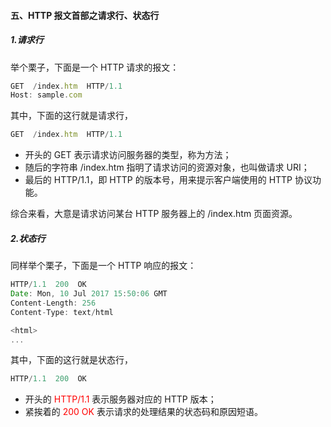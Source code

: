 <!--
 * @Author: your name
 * @Date: 2020-04-28 16:13:02
 * @LastEditTime: 2020-04-28 16:27:48
 * @LastEditors: Please set LastEditors
 * @Description: In User Settings Edit
 * @FilePath: /webNotes/http/5.md
 -->

#### 五、HTTP 报文首部之请求行、状态行

##### 1.请求行

举个栗子，下面是一个 HTTP 请求的报文：

```javaScript
GET  /index.htm  HTTP/1.1
Host: sample.com
```

其中，下面的这行就是请求行，

```javaScript
GET  /index.htm  HTTP/1.1
```

- 开头的 GET 表示请求访问服务器的类型，称为方法；
- 随后的字符串 /index.htm 指明了请求访问的资源对象，也叫做请求 URI；
- 最后的 HTTP/1.1，即 HTTP 的版本号，用来提示客户端使用的 HTTP 协议功能。

综合来看，大意是请求访问某台 HTTP 服务器上的 /index.htm 页面资源。

##### 2.状态行

同样举个栗子，下面是一个 HTTP 响应的报文：

```javaScript
HTTP/1.1  200  OK
Date: Mon, 10 Jul 2017 15:50:06 GMT
Content-Length: 256
Content-Type: text/html

<html>
...
```

其中，下面的这行就是状态行，

```javaScript
HTTP/1.1  200  OK
```

- 开头的 <font color=red>HTTP/1.1</font> 表示服务器对应的 HTTP 版本；
- 紧挨着的 <font color=red>200 OK</font> 表示请求的处理结果的状态码和原因短语。
